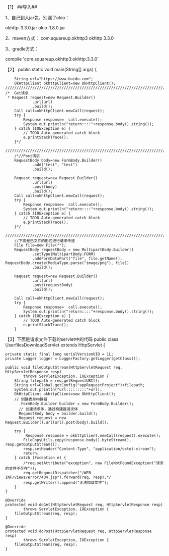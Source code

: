 【1】
##导入##

1、自己到入jar包，别漏了okio：

okhttp-3.3.0.jar
okio-1.8.0.jar

2、maven方式：
<dependency>
  <groupId>com.squareup.okhttp3</groupId>
  <artifactId>okhttp</artifactId>
  <version>3.3.0</version>
</dependency>

3、gradle方式：

compile 'com.squareup.okhttp3:okhttp:3.3.0'

【2】
public static void main(String[] args) {
    
		String url="https://www.baidu.com";
		OkHttpClient okhttpClient=new OkHttpClient();
	///////////////////////////////////////////////////////////////////////////////	
	/*	Get请求
	 * Request request=new Request.Builder()
				.url(url)
				.build();
		Call call=okhttpClient.newCall(request);
	    try {
			Response response=	call.execute();
			System.out.println("return::::"+response.body().string());
		} catch (IOException e) {
			// TODO Auto-generated catch block
			e.printStackTrace();
		}*/
		///////////////////////////////////////////////////////////////////////////////////////////
		/*//Post请求
		RequestBody body=new FormBody.Builder()
				.add("test", "test")
				.build();
		
		Request request=new Request.Builder()
				.url(url)
				.post(body)
				.build();
		Call call=okhttpClient.newCall(request);
	    try {
			Response response=	call.execute();
			System.out.println("return::::"+response.body().string());
		} catch (IOException e) {
			// TODO Auto-generated catch block
			e.printStackTrace();
		}*/
		////////////////////////////////////////////////////////////////////////
		//下面是已文件的形式进行请求传递
		File file=new File("");
		RequestBody requestBody = new MultipartBody.Builder()
			    .setType(MultipartBody.FORM)			    			    
			    .addFormDataPart("file", file.getName(), RequestBody.create(MediaType.parse("image/png"), file))
			    .build();
		
		Request request=new Request.Builder()
				.url(url)
				.post(requestBody)
				.build();
		
		Call call=okhttpClient.newCall(request);
	    try {
			Response response=	call.execute();
			System.out.println("return::::"+response.body().string());
		} catch (IOException e) {
			// TODO Auto-generated catch block
			e.printStackTrace();
		}
【3】下面是请求文件下载的servlet中的代码
public class UserfilesDownloadServlet extends HttpServlet {

	private static final long serialVersionUID = 1L;
	private Logger logger = LoggerFactory.getLogger(getClass());

	public void fileOutputStream(HttpServletRequest req, HttpServletResponse resp) 
			throws ServletException, IOException {
		String filepath = req.getRequestURI();	
		String url=Global.getConfig("appRequestProject")+filepath;
		System.out.println("url:::::::::"+url);
		OkHttpClient okhttpClient=new OkHttpClient();
		// 创建表单构建器  
	       FormBody.Builder builder = new FormBody.Builder();  
	      // 创建请求体，通过构建器请求体  
	      RequestBody body = builder.build();  
	      Request request = new Request.Builder().url(url).post(body).build();  
		
		try {
			 Response response = okhttpClient.newCall(request).execute();  
			FileCopyUtils.copy(response.body().byteStream(), resp.getOutputStream());
			resp.setHeader("Content-Type", "application/octet-stream");
			return;
		} catch (Exception e) {
			/*req.setAttribute("exception", new FileNotFoundException("请求的文件不存在"));
			req.getRequestDispatcher("/WEB-INF/views/error/404.jsp").forward(req, resp);*/
			resp.getWriter().append("无法加载文件");
		}
	}

	@Override
	protected void doGet(HttpServletRequest req, HttpServletResponse resp)
			throws ServletException, IOException {
		fileOutputStream(req, resp);
	}

	@Override
	protected void doPost(HttpServletRequest req, HttpServletResponse resp)
			throws ServletException, IOException {
		fileOutputStream(req, resp);
	}

